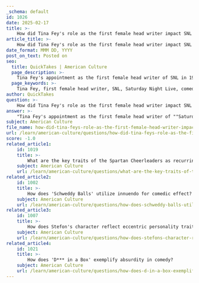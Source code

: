 ```yaml
---
_schema: default
id: 1026
date: 2025-02-17
title: >-
    How did Tina Fey's role as the first female head writer impact SNL's comedy history?
article_title: >-
    How did Tina Fey's role as the first female head writer impact SNL's comedy history?
date_format: MMM DD, YYYY
post_on_text: Posted on
seo:
  title: QuickTakes | American Culture
  page_description: >-
    Tina Fey's appointment as the first female head writer of SNL in 1999 significantly impacted comedy history by introducing diversity in writing, creating iconic sketches, and reshaping the industry to be more inclusive of female voices.
  page_keywords: >-
    Tina Fey, first female head writer, SNL, Saturday Night Live, comedy history, diversity in writing, iconic sketches, cultural impact, innovative comedy techniques, legacy, influence on comedy, gender representation, Sarah Palin sketch, women in comedy, television comedy, societal changes
author: QuickTakes
question: >-
    How did Tina Fey's role as the first female head writer impact SNL's comedy history?
answer: >-
    "Tina Fey's appointment as the first female head writer of ""Saturday Night Live"" (SNL) in 1999 marked a significant turning point in the show's comedy history and the broader landscape of television comedy. Her leadership not only broke gender barriers in a male-dominated environment but also brought a fresh perspective that influenced the show's tone and content.\n1. **Diversity in Writing**: Fey's presence as a female head writer introduced new voices and perspectives to the SNL writing team. This diversity allowed for a broader range of comedic material, addressing topics and themes that resonated with a wider audience, particularly women. Her influence helped pave the way for more female writers and performers in sketch comedy, contributing to a gradual shift in the industry.\n2. **Iconic Characters and Sketches**: Under Fey's guidance, SNL produced some of its most memorable sketches and characters. Her portrayal of Sarah Palin during the 2008 election season became iconic, blending sharp satire with comedic precision. This not only entertained viewers but also provided critical commentary on political figures, showcasing how comedy can intersect with current events.\n3. **Innovative Comedy Techniques**: Fey's writing style incorporated elements of improvisation and character-driven humor, which are hallmarks of SNL. Her ability to blend satire with relatable scenarios helped redefine the show's comedic approach, making it more relevant to contemporary audiences. This shift contributed to SNL's reputation as a platform for both entertainment and social commentary.\n4. **Cultural Impact**: Fey's tenure as head writer coincided with significant cultural moments, and her sketches often reflected and influenced public discourse. By addressing issues such as gender, politics, and pop culture, Fey's work resonated with viewers and sparked conversations beyond the show itself.\n5. **Legacy and Influence**: Tina Fey's impact on SNL extends beyond her time as head writer. She has inspired a new generation of comedians and writers, particularly women, to pursue careers in comedy. Her success has demonstrated that diverse voices can thrive in the industry, encouraging more inclusive storytelling in television and film.\nIn summary, Tina Fey's role as the first female head writer of SNL not only transformed the show but also left a lasting legacy on the comedy landscape. Her contributions helped shape the direction of sketch comedy, making it more inclusive and reflective of societal changes, and her influence continues to be felt in the industry today."
subject: American Culture
file_name: how-did-tina-feys-role-as-the-first-female-head-writer-impact-snls-comedy-history.md
url: /learn/american-culture/questions/how-did-tina-feys-role-as-the-first-female-head-writer-impact-snls-comedy-history
score: -1.0
related_article1:
    id: 1019
    title: >-
        What are the key traits of the Spartan Cheerleaders as recurring characters on SNL?
    subject: American Culture
    url: /learn/american-culture/questions/what-are-the-key-traits-of-the-spartan-cheerleaders-as-recurring-characters-on-snl
related_article2:
    id: 1002
    title: >-
        How does 'Schweddy Balls' utilize innuendo for comedic effect?
    subject: American Culture
    url: /learn/american-culture/questions/how-does-schweddy-balls-utilize-innuendo-for-comedic-effect
related_article3:
    id: 1007
    title: >-
        How does Stefon's character reflect eccentric personality traits?
    subject: American Culture
    url: /learn/american-culture/questions/how-does-stefons-character-reflect-eccentric-personality-traits
related_article4:
    id: 1021
    title: >-
        How does 'D*** in a Box' exemplify absurdity in comedy?
    subject: American Culture
    url: /learn/american-culture/questions/how-does-d-in-a-box-exemplify-absurdity-in-comedy
---
```


&nbsp;